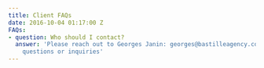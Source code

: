 ```yaml
---
title: Client FAQs
date: 2016-10-04 01:17:00 Z
FAQs:
- question: Who should I contact?
  answer: 'Please reach out to Georges Janin: georges@bastilleagency.com with any
    questions or inquiries'
---
```


